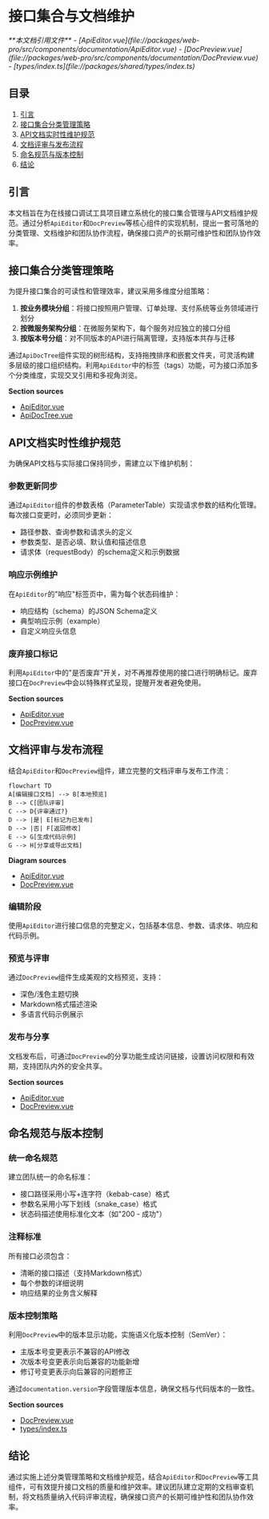 # 接口集合与文档维护

<cite>
**本文档引用文件**  
- [ApiEditor.vue](file://packages/web-pro/src/components/documentation/ApiEditor.vue)
- [DocPreview.vue](file://packages/web-pro/src/components/documentation/DocPreview.vue)
- [types/index.ts](file://packages/shared/types/index.ts)
</cite>

## 目录
1. [引言](#引言)
2. [接口集合分类管理策略](#接口集合分类管理策略)
3. [API文档实时性维护规范](#api文档实时性维护规范)
4. [文档评审与发布流程](#文档评审与发布流程)
5. [命名规范与版本控制](#命名规范与版本控制)
6. [结论](#结论)

## 引言
本文档旨在为在线接口调试工具项目建立系统化的接口集合管理与API文档维护规范。通过分析`ApiEditor`和`DocPreview`等核心组件的实现机制，提出一套可落地的分类管理、文档维护和团队协作流程，确保接口资产的长期可维护性和团队协作效率。

## 接口集合分类管理策略

为提升接口集合的可读性和管理效率，建议采用多维度分组策略：

1. **按业务模块分组**：将接口按照用户管理、订单处理、支付系统等业务领域进行划分
2. **按微服务架构分组**：在微服务架构下，每个服务对应独立的接口分组
3. **按版本号分组**：对不同版本的API进行隔离管理，支持版本共存与迁移

通过`ApiDocTree`组件实现的树形结构，支持拖拽排序和嵌套文件夹，可灵活构建多层级的接口组织结构。利用`ApiEditor`中的标签（tags）功能，可为接口添加多个分类维度，实现交叉引用和多视角浏览。

**Section sources**
- [ApiEditor.vue](file://packages/web-pro/src/components/documentation/ApiEditor.vue#L100-L120)
- [ApiDocTree.vue](file://packages/web-pro/src/components/documentation/ApiDocTree.vue)

## API文档实时性维护规范

为确保API文档与实际接口保持同步，需建立以下维护机制：

### 参数更新同步
通过`ApiEditor`组件的参数表格（ParameterTable）实现请求参数的结构化管理。每次接口变更时，必须同步更新：
- 路径参数、查询参数和请求头的定义
- 参数类型、是否必填、默认值和描述信息
- 请求体（requestBody）的schema定义和示例数据

### 响应示例维护
在`ApiEditor`的"响应"标签页中，需为每个状态码维护：
- 响应结构（schema）的JSON Schema定义
- 典型响应示例（example）
- 自定义响应头信息

### 废弃接口标记
利用`ApiEditor`中的"是否废弃"开关，对不再推荐使用的接口进行明确标记。废弃接口在`DocPreview`中会以特殊样式呈现，提醒开发者避免使用。

**Section sources**
- [ApiEditor.vue](file://packages/web-pro/src/components/documentation/ApiEditor.vue#L200-L400)
- [DocPreview.vue](file://packages/web-pro/src/components/documentation/DocPreview.vue#L150-L300)

## 文档评审与发布流程

结合`ApiEditor`和`DocPreview`组件，建立完整的文档评审与发布工作流：

```mermaid
flowchart TD
A[编辑接口文档] --> B[本地预览]
B --> C[团队评审]
C --> D{评审通过?}
D --> |是| E[标记为已发布]
D --> |否| F[返回修改]
E --> G[生成代码示例]
G --> H[分享或导出文档]
```

**Diagram sources**
- [ApiEditor.vue](file://packages/web-pro/src/components/documentation/ApiEditor.vue)
- [DocPreview.vue](file://packages/web-pro/src/components/documentation/DocPreview.vue)

### 编辑阶段
使用`ApiEditor`进行接口信息的完整定义，包括基本信息、参数、请求体、响应和代码示例。

### 预览与评审
通过`DocPreview`组件生成美观的文档预览，支持：
- 深色/浅色主题切换
- Markdown格式描述渲染
- 多语言代码示例展示

### 发布与分享
文档发布后，可通过`DocPreview`的分享功能生成访问链接，设置访问权限和有效期，支持团队内外的安全共享。

**Section sources**
- [ApiEditor.vue](file://packages/web-pro/src/components/documentation/ApiEditor.vue#L500-L600)
- [DocPreview.vue](file://packages/web-pro/src/components/documentation/DocPreview.vue#L400-L700)

## 命名规范与版本控制

### 统一命名规范
建立团队统一的命名标准：
- 接口路径采用小写+连字符（kebab-case）格式
- 参数名采用小写下划线（snake_case）格式
- 状态码描述使用标准化文本（如"200 - 成功"）

### 注释标准
所有接口必须包含：
- 清晰的接口描述（支持Markdown格式）
- 每个参数的详细说明
- 响应结果的业务含义解释

### 版本控制策略
利用`DocPreview`中的版本显示功能，实施语义化版本控制（SemVer）：
- 主版本号变更表示不兼容的API修改
- 次版本号变更表示向后兼容的功能新增
- 修订号变更表示向后兼容的问题修正

通过`documentation.version`字段管理版本信息，确保文档与代码版本的一致性。

**Section sources**
- [DocPreview.vue](file://packages/web-pro/src/components/documentation/DocPreview.vue#L50-L100)
- [types/index.ts](file://packages/shared/types/index.ts)

## 结论
通过实施上述分类管理策略和文档维护规范，结合`ApiEditor`和`DocPreview`等工具组件，可有效提升接口文档的质量和维护效率。建议团队建立定期的文档审查机制，将文档质量纳入代码评审流程，确保接口资产的长期可维护性和团队协作效率。